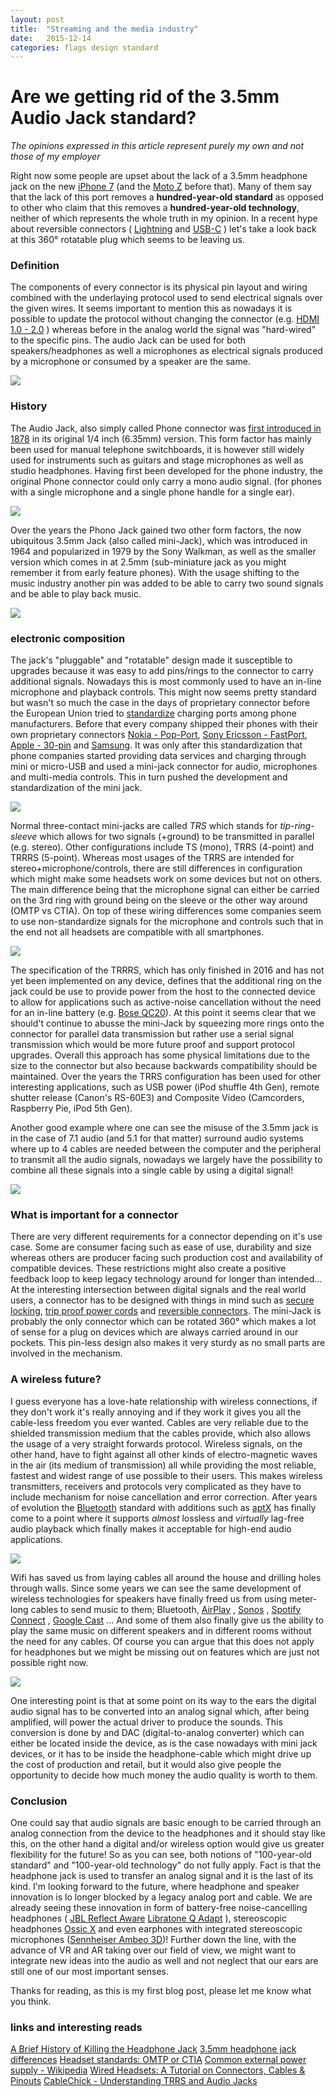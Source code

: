 ```yaml
---
layout: post
title:  "Streaming and the media industry"
date:   2015-12-14
categories: flags design standard
---
```


# Are we getting rid of the 3.5mm Audio Jack standard?
*The opinions expressed in this article represent purely my own and not those of my employer*

Right now some people are upset about the lack of a 3.5mm headphone jack on the new [iPhone 7](http://www.apple.com/iphone-7/) (and the [Moto Z](https://www.motorola.com/us/products/moto-z-family) before that). Many of them say that the lack of this port removes a **hundred-year-old standard** as opposed to other who claim that  this removes a **hundred-year-old technology**, neither of which represents the whole truth in my opinion. In a recent hype about reversible connectors ( [Lightning](https://en.wikipedia.org/wiki/Lightning_(connector) ) and [USB-C](https://en.wikipedia.org/wiki/USB_Type-C) ) let's take a look back at this 360° rotatable plug which seems to be leaving us.

### Definition
The components of every connector is its physical pin layout and wiring combined with the underlaying protocol used to send electrical signals over the given wires. It seems important to mention this as nowadays it is possible to update the protocol without changing the connector (e.g. [HDMI 1.0 - 2.0](https://en.wikipedia.org/wiki/HDMI) ) whereas before in the analog world the signal was "hard-wired" to the specific pins.
The audio Jack can be used for both speakers/headphones as well a microphones as electrical signals produced by a microphone or consumed by a speaker are the same.

![](../_images/2016-01-08-audio-jack/Sony-MDR-EX110AP-headphones1_thumb800.jpg)

### History
The Audio Jack, also simply called Phone connector was [first introduced in 1878](https://en.wikipedia.org/wiki/Phone_connector_(audio)) in its original 1/4 inch (6.35mm) version. This form factor has mainly been used for manual telephone switchboards, it is however still widely used for instruments such as guitars and stage microphones as well as studio headphones. Having first been developed for the phone industry, the original Phone connector could only carry a mono audio signal. (for phones with a single microphone and a single phone handle for a single ear). 

![](../_images/2016-01-08-audio-jack/TexasRichardson_telephoneExchangeOperator.jpg)

Over the years the Phono Jack gained two other form factors, the now ubiquitous 3.5mm Jack (also called mini-Jack), which was introduced in 1964 and popularized in 1979 by the Sony Walkman, as well as the smaller version which comes in at 2.5mm (sub-miniature jack as you might remember it from early feature phones). With the usage shifting to the music industry another pin was added to be able to carry two sound signals and be able to play back music.

![](../_images/2016-01-08-audio-jack/Original_Sony_Walkman_TPS-L2.JPG)

### electronic composition
The jack's "pluggable" and "rotatable" design made it susceptible to upgrades because it was easy to add pins/rings to the connector to carry additional signals. Nowadays this is most commonly used to have an in-line microphone and playback controls. This might now seems pretty standard but wasn't so much the case in the days of proprietary connector before the European Union tried to [standardize](http://europa.eu/rapid/press-release_MEMO-09-301_en.htm) charging ports among phone manufacturers. Before that every company shipped their phones with their own proprietary connectors [Nokia - Pop-Port](https://en.wikipedia.org/wiki/Nokia_Pop-Port), [Sony Ericsson - FastPort](https://en.wikipedia.org/wiki/FastPort), [Apple - 30-pin](https://en.wikipedia.org/wiki/Dock_connector) and [Samsung](http://pinouts.ru/CellularPhones-P-W/all_samsung_pinout.shtml). It was only after this standardization that phone companies started providing data services and charging through mini or micro-USB and used a mini-jack connector for audio, microphones and multi-media controls. This in turn pushed the development and standardization of the mini jack.

![](../_images/2016-01-08-audio-jack/main-qimg-477ea063d3bb3390f70006bc99f6352a-c.jpg)

Normal three-contact mini-jacks are called *TRS* which stands for *tip-ring-sleeve* which allows for two signals (+ground) to be transmitted in parallel (e.g. stereo). Other configurations include TS (mono), TRRS (4-point) and TRRRS (5-point). Whereas most usages of the TRRS are intended for stereo+microphone/controls, there are still differences in configuration which might make some headsets work on some devices but not on others. The main difference being that the microphone signal can either be carried on the 3rd ring with ground being on the sleeve or the other way around (OMTP vs CTIA). On top of these wiring differences some companies seem to use non-standardize signals for the microphone and controls such that in the end not all headsets are compatible with all smartphones.

![](../_images/2016-01-08-audio-jack/main-qimg-ab2c68a32f2e5ece753428fc7b400b00-c.jpg)

The specification of the TRRRS, which has only finished in 2016 and has not yet been implemented on any device, defines that the additional ring on the jack could be use to provide power from the host to the connected device to allow for applications such as active-noise cancellation without the need for an in-line battery (e.g. [Bose QC20](https://www.bose.co.uk/en_gb/products/headphones/earphones/quietcomfort-20i-acoustic-noise-cancelling-headphones.html?mc=05_PS_HP_BO_GO_&gclid=Cj0KEQiA6_TBBRDInaPjhcelt5oBEiQApPeTFzpSf-nZyL7Jt4p82xpdX4b2aDQtwxJgbsIw5vxO1e0aArxz8P8HAQ&gclsrc=aw.ds)). At this point it seems clear that we should't continue to abusse the mini-Jack by squeezing more rings onto the connector for parallel data transmission but rather use a serial signal transmission which would be more future proof and support protocol upgrades. Overall this approach has some physical limitations due to the size to the connector but also because backwards compatibility should be maintained. Over the years the TRRS configuration has been used for other interesting applications, such as USB power (iPod shuffle 4th Gen), remote shutter release (Canon's RS-60E3)  and Composite Video (Camcorders, Raspberry Pie, iPod 5th Gen). 

Another good example where one can see the misuse of the 3.5mm jack is in the case of 7.1 audio (and 5.1 for that matter) surround audio systems where up to 4 cables are needed between the computer and the peripheral to transmit all the audio signals, nowadays we largely have the possibility to combine all these signals into a single cable by using a digital signal!

![](../_images/2016-01-08-audio-jack/ports.jpg)

### What is important for a connector
There are very different requirements for a connector depending on it's use case. Some are consumer facing such as ease of use, durability and size whereas others are producer facing such production cost and availability of compatible devices. These restrictions might also create a positive feedback loop to keep legacy technology around for longer than intended...
At the interesting intersection between digital signals and the real world users, a connector has to be designed with things in mind such as [secure locking](https://en.wikipedia.org/wiki/DisplayPort#Technical_specifications), [trip proof power cords](https://en.wikipedia.org/wiki/MagSafe) and [reversible connectors](https://en.wikipedia.org/wiki/USB_Type-C).  The mini-Jack is probably the only connector which can be rotated 360° which makes a lot of sense for a plug on devices which are always carried around in our pockets. This pin-less design also makes it very sturdy as no small parts are involved in the mechanism.

### A wireless future?
I guess everyone has a love-hate relationship with wireless connections, if they don't work it's really annoying and if they work it gives you all the cable-less freedom you ever wanted. Cables are very reliable due to the shielded transmission medium that the cables provide, which also allows the usage of a very straight forwards protocol. Wireless signals, on the other hand, have to fight against all other kinds of electro-magnetic waves in the air (its medium of transmission) all while providing the most reliable, fastest and widest range of use possible to their users. This makes wireless transmitters, receivers and protocols very complicated as they have to include mechanism for noise cancellation and error correction. After years of evolution the [Bluetooth](https://en.wikipedia.org/wiki/Bluetooth) standard with additions such as [aptX](http://www.aptx.com/) has finally come to a point where it supports *almost* lossless and *virtually* lag-free audio playback which finally makes it acceptable for high-end audio applications.

![](../_images/2016-01-08-audio-jack/H5_black_buy_1.png)

Wifi has saved us from laying cables all around the house and drilling holes through walls. Since some years we can see the same development of wireless technologies for speakers have finally freed us from using meter-long cables to send music to them; Bluetooth, [AirPlay](https://www.cnet.com/topics/speakers/best-speakers/airplay/) , [Sonos](www.sonos.com) , [Spotify Connect](https://www.spotifygear.com/) , [Google Cast](https://www.google.com/chromecast/built-in/audio/) ... And some of them also finally give us the ability to play the same music on different speakers and in different rooms without the need for any cables. Of course you can argue that this does not apply for headphones but we might be missing out on features which are just not possible right now.

![](../_images/2016-01-08-audio-jack/url.jpg)

One interesting point is that at some point on its way to the ears the digital audio signal has to be converted into an analog signal which, after being amplified, will power the actual driver to produce the sounds. This conversion is done by and DAC (digital-to-analog converter) which can either be located inside the device, as is the case nowadays with mini jack devices, or it has to be inside the headphone-cable which might drive up the cost of production and retail, but it would also give people the opportunity to decide how much money the audio quality is worth to them.

### Conclusion
One could say that audio signals are basic enough to be carried through an analog connection from the device to the headphones and it should stay like this, on the other hand a digital and/or wireless option would give us greater flexibility for the future!
So as you can see, both notions of  "100-year-old standard" and "100-year-old technology" do not fully apply. Fact is that the headphone jack is used to transfer an analog signal and it is the last of its kind.
I'm looking forward to the future, where headphone and speaker innovation is lo longer blocked by a legacy analog port and cable. We are already seeing these innovation in form of battery-free noise-cancelling headphones ( [JBL Reflect Aware](https://www.jbl.com/earbuds/REFLECT+AWARE.html) [Libratone Q Adapt](https://www.libratone.com/us/products/q-adapt-in-ear) ), stereoscopic headphones  [Ossic X](https://www.ossic.com/) and even earphones with integrated stereoscopic microphones  ([Sennheiser Ambeo 3D](http://www.soundguys.com/sennheiser-ambeo-smart-surround-headphones-10937/))! Further down the line, with the advance of VR and AR taking over our field of view, we might want to integrate new ideas into the audio as well and not neglect that our ears are still one of our most important senses.

Thanks for reading, as this is my first blog post, please let me know what you think.

### links and interesting reads

[A Brief History of Killing the Headphone Jack](https://shkspr.mobi/blog/2016/06/a-brief-history-of-killing-the-headphone-jack/)
[3.5mm headphone jack differences](https://www.quora.com/What-is-the-difference-between-3-5-mm-jack-in-mobiles-and-laptops/answer/Gaurav-Rathod-3?srid=d8u0)
[Headset standards: OMTP or CTIA](http://www.ebay.com/gds/Headset-standards-OMTP-or-CTIA-/10000000176335062/g.html)
[Common external power supply - Wikipedia](https://en.wikipedia.org/wiki/Common_external_power_supply#Pending.2Ffuture_European_legislation)
[Wired Headsets: A Tutorial on Connectors, Cables & Pinouts](http://www.mgraves.org/2014/08/wired-headsets-a-tutorial-on-connectors-cables-pinouts/)
[CableChick - Understanding TRRS and Audio Jacks](http://www.cablechick.com.au/blog/understanding-trrs-and-audio-jacks/)
